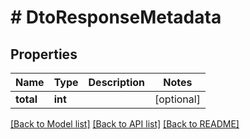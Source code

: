 # # DtoResponseMetadata

## Properties

Name | Type | Description | Notes
------------ | ------------- | ------------- | -------------
**total** | **int** |  | [optional]

[[Back to Model list]](../../README.md#models) [[Back to API list]](../../README.md#endpoints) [[Back to README]](../../README.md)
